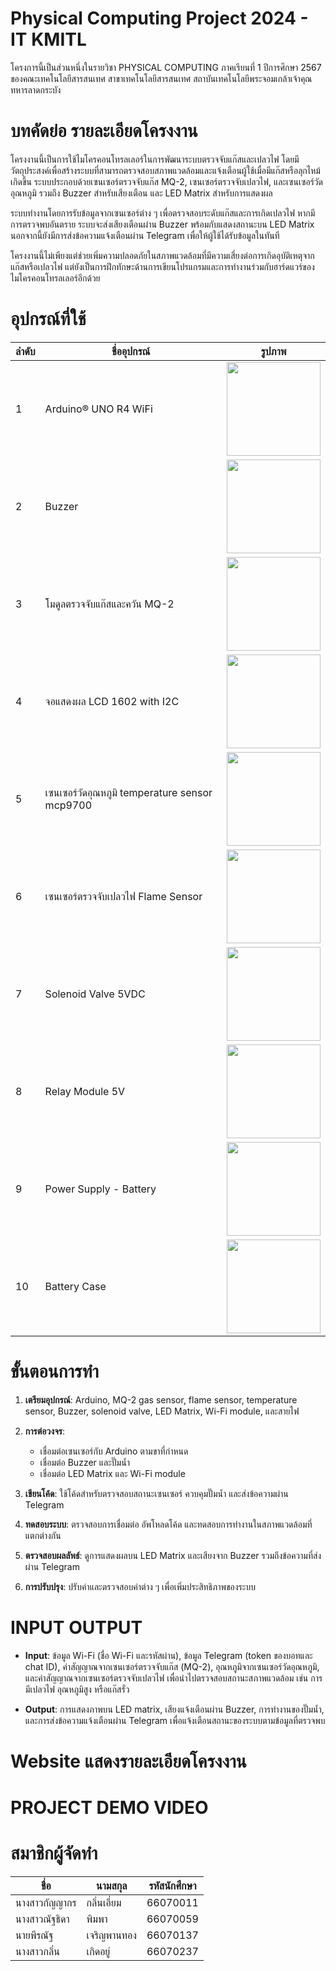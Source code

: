 # Physical Computing Project 2024 - IT KMITL
โครงการนี้เป็นส่วนหนึ่งในรายวิชา PHYSICAL COMPUTING ภาคเรียนที่ 1 ปีการศึกษา 2567 ของคณะเทคโนโลยีสารสนเทศ สาขาเทคโนโลยีสารสนเทศ สถาบันเทคโนโลยีพระจอมเกล้าเจ้าคุณทหารลาดกระบัง

# **บทคัดย่อ รายละเอียดโครงงาน**
โครงงานนี้เป็นการใช้ไมโครคอนโทรลเลอร์ในการพัฒนาระบบตรวจจับแก๊สและเปลวไฟ โดยมีวัตถุประสงค์เพื่อสร้างระบบที่สามารถตรวจสอบสภาพแวดล้อมและแจ้งเตือนผู้ใช้เมื่อมีแก๊สหรือลุกไหม้เกิดขึ้น ระบบประกอบด้วยเซนเซอร์ตรวจจับแก๊ส MQ-2, เซนเซอร์ตรวจจับเปลวไฟ, และเซนเซอร์วัดอุณหภูมิ รวมถึง Buzzer สำหรับเสียงเตือน และ LED Matrix สำหรับการแสดงผล

ระบบทำงานโดยการรับข้อมูลจากเซนเซอร์ต่าง ๆ เพื่อตรวจสอบระดับแก๊สและการเกิดเปลวไฟ หากมีการตรวจพบอันตราย ระบบจะส่งเสียงเตือนผ่าน Buzzer พร้อมกับแสดงสถานะบน LED Matrix นอกจากนี้ยังมีการส่งข้อความแจ้งเตือนผ่าน Telegram เพื่อให้ผู้ใช้ได้รับข้อมูลในทันที

โครงงานนี้ไม่เพียงแต่ช่วยเพิ่มความปลอดภัยในสภาพแวดล้อมที่มีความเสี่ยงต่อการเกิดอุบัติเหตุจากแก๊สหรือเปลวไฟ แต่ยังเป็นการฝึกทักษะด้านการเขียนโปรแกรมและการทำงานร่วมกับฮาร์ดแวร์ของไมโครคอนโทรลเลอร์อีกด้วย

# **อุปกรณ์ที่ใช้**
| **ลำดับ** | **ชื่ออุปกรณ์** | **รูปภาพ** |
|-----------|------------------|-------------|
| 1 | Arduino® UNO R4 WiFi| <img src="https://github.com/user-attachments/assets/18c37a8a-e643-49c5-b1ca-4a1c482f3752" width="150"> |
| 2 | Buzzer | <img src="https://github.com/user-attachments/assets/5f26151b-f50c-4a10-a3a3-21097e944af2" width="150"> |
| 3 | โมดูลตรวจจับแก๊สและควัน MQ-2 | <img src="https://github.com/user-attachments/assets/523f801a-303c-47c0-8edd-86b386b5b160" width="150"> |
| 4 | จอแสดงผล LCD 1602 with I2C| <img src="https://makerzone.com.au/wp-content/uploads/2021/12/1602-lcd-green-2.jpg" width="150"> |
| 5 | เซนเซอร์วัดอุณหภูมิ temperature sensor mcp9700| <img src="https://static.cytron.io/image/cache/catalog/products/SN-MCP-9700/SN-MCP-9700-800x800.jpg" width="150"> |
| 6 | เซนเซอร์ตรวจจับเปลวไฟ Flame Sensor | <img src="https://github.com/user-attachments/assets/17c710fd-9b8f-4df8-9fdd-39218fa45f41" width="150"> |
| 7 | Solenoid Valve 5VDC | <img src="https://down-th.img.susercontent.com/file/1f6519d59e3463fcb6b7494d4784cb1d@resize_w450_nl.webp" width="150"> |
| 8 | Relay Module 5V | <img src="https://fa.lnwfile.com/_/fa/_raw/7f/2a/c3.jpg" width="150"> |
| 9 | Power Supply - Battery| <img src="https://eclats-antivols.fr/28767-large_default/2-battery-ultrafire-37v-4200mah-18650-rechargeable-liion-3a-flashlight-tled3wz.jpg" width="150"> |
| 10 | Battery Case| <img src="https://diyables.io/images/products/4-aa-battery-holder-battery-storage-case-with-wire-lead-4-x-1.5v-6v.jpg" width="150"> |

# **ขั้นตอนการทำ**
1. **เตรียมอุปกรณ์**: Arduino, MQ-2 gas sensor, flame sensor, temperature sensor, Buzzer, solenoid valve, LED Matrix, Wi-Fi module, และสายไฟ

2. **การต่อวงจร**:
   - เชื่อมต่อเซนเซอร์กับ Arduino ตามขาที่กำหนด
   - เชื่อมต่อ Buzzer และปั๊มน้ำ
   - เชื่อมต่อ LED Matrix และ Wi-Fi module

3. **เขียนโค้ด**: ใช้โค้ดสำหรับตรวจสอบสถานะเซนเซอร์ ควบคุมปั๊มน้ำ และส่งข้อความผ่าน Telegram

4. **ทดสอบระบบ**: ตรวจสอบการเชื่อมต่อ อัพโหลดโค้ด และทดสอบการทำงานในสภาพแวดล้อมที่แตกต่างกัน

5. **ตรวจสอบผลลัพธ์**: ดูการแสดงผลบน LED Matrix และเสียงจาก Buzzer รวมถึงข้อความที่ส่งผ่าน Telegram

6. **การปรับปรุง**: ปรับค่าและตรวจสอบค่าต่าง ๆ เพื่อเพิ่มประสิทธิภาพของระบบ

# **INPUT OUTPUT**
- **Input**: ข้อมูล Wi-Fi (ชื่อ Wi-Fi และรหัสผ่าน), ข้อมูล Telegram (token ของบอทและ chat ID), ค่าสัญญาณจากเซนเซอร์ตรวจจับแก๊ส (MQ-2), อุณหภูมิจากเซนเซอร์วัดอุณหภูมิ, และค่าสัญญาณจากเซนเซอร์ตรวจจับเปลวไฟ เพื่อนำไปตรวจสอบสถานะสภาพแวดล้อม เช่น การมีเปลวไฟ อุณหภูมิสูง หรือแก๊สรั่ว

- **Output**:  การแสดงภาพบน LED matrix, เสียงแจ้งเตือนผ่าน Buzzer, การทำงานของปั๊มน้ำ, และการส่งข้อความแจ้งเตือนผ่าน Telegram เพื่อแจ้งเตือนสถานะของระบบตามข้อมูลที่ตรวจพบ

# **Website แสดงรายละเอียดโครงงาน**

# **PROJECT DEMO VIDEO**

# สมาชิกผู้จัดทำ
|ชื่อ | นามสกุล	| รหัสนักศึกษา|
|---|---|---|
|นางสาวกัญญากร | กลิ่นเอี่ยม | 66070011|
|นางสาวณัฐธิดา | พิมพา | 66070059|
|นายพีรณัฐ | เจริญพานทอง | 66070137|
|นางสาวกลิ่น | เกิดอยู่ | 66070237|
